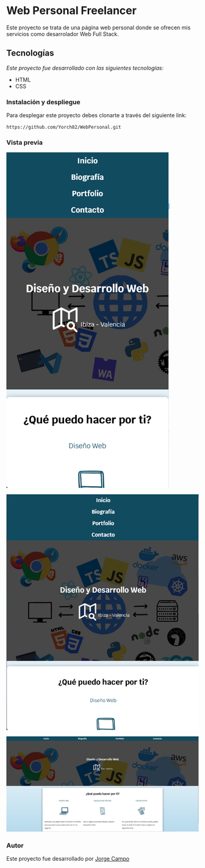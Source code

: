# Web Personal Freelancer
Este proyecto se trata de una página web personal donde se ofrecen mis servicios como desarrolador Web Full Stack.

## Tecnologías
_Este proyecto fue desarrollado con las siguientes tecnologías:_

* HTML
* CSS

### Instalación y despliegue
Para desplegar este proyecto debes clonarte a través del siguiente link:

```
https://github.com/Yorch82/WebPersonal.git

```

### Vista previa

![Vista Responsive para móvil](./img/screenshots/movil_inicio.png)

![Vista Responsive para Tablet](./img/screenshots/tablet_inicio.png)

![Vista Responsive para móvil](./img/screenshots/escritorio_inicio.png)

### Autor
Este proyecto  fue desarrollado por [Jorge Campo](https://github.com/Yorch82)